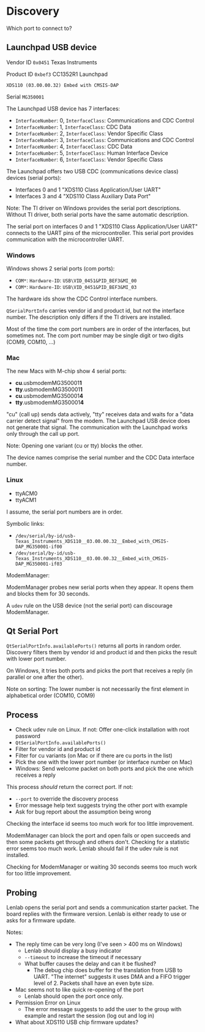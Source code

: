 # Discovery

Which port to connect to?



## Launchpad USB device

Vendor ID `0x0451` Texas Instruments

Product ID `0xbef3` CC1352R1 Launchpad

`XDS110 (03.00.00.32) Embed with CMSIS-DAP`

Serial `MG350001`

The Launchpad USB device has 7 interfaces:

- `InterfaceNumber`: 0, `InterfaceClass`: Communications and CDC Control
- `InterfaceNumber`: 1, `InterfaceClass`: CDC Data
- `InterfaceNumber`: 2, `InterfaceClass`: Vendor Specific Class
- `InterfaceNumber`: 3, `InterfaceClass`: Communications and CDC Control
- `InterfaceNumber`: 4, `InterfaceClass`: CDC Data
- `InterfaceNumber`: 5, `InterfaceClass`: Human Interface Device
- `InterfaceNumber`: 6, `InterfaceClass`: Vendor Specific Class

The Launchpad offers two USB CDC (communications device class) devices (serial ports):

- Interfaces 0 and 1 "XDS110 Class Application/User UART"
- Interfaces 3 and 4 "XDS110 Class Auxiliary Data Port"

Note: The TI driver on Windows provides the serial port descriptions. Without TI driver, both serial ports have the same automatic description.

The serial port on interfaces 0 and 1 "XDS110 Class Application/User UART" connects to the UART pins of the microcontroller. This serial port provides communication with the microcontroller UART.

### Windows

Windows shows 2 serial ports (com ports):

- `COM*`: `Hardware-ID`: `USB\VID_0451&PID_BEF3&MI_00`
- `COM*`: `Hardware-ID`: `USB\VID_0451&PID_BEF3&MI_03`

The hardware ids show the CDC Control interface numbers.

`QSerialPortInfo` carries vendor id and product id, but not the interface number. The description only differs if the TI drivers are installed.

Most of the time the com port numbers are in order of the interfaces, but sometimes not. The com port number may be single digit or two digits (COM9, COM10, ...)

### Mac

The new Macs with M-chip show 4 serial ports:

- **cu**.usbmodemMG350001**1**
- **tty**.usbmodemMG350001**1**
- **cu**.usbmodemMG350001**4**
- **tty**.usbmodemMG350001**4**

"cu" (call up) sends data actively, "tty" receives data and waits for a "data carrier detect signal" from the modem. The Launchpad USB device does not generate that signal. The communication with the Launchpad works only through the call up port.

Note: Opening one variant (cu or tty) blocks the other.

The device names comprise the serial number and the CDC Data interface number.

### Linux

- ttyACM0
- ttyACM1

I assume, the serial port numbers are in order.

Symbolic links:

- `/dev/serial/by-id/usb-Texas_Instruments_XDS110__03.00.00.32__Embed_with_CMSIS-DAP_MG350001-if00`
- `/dev/serial/by-id/usb-Texas_Instruments_XDS110__03.00.00.32__Embed_with_CMSIS-DAP_MG350001-if03`

ModemManager:

ModemManager probes new serial ports when they appear. It opens them and blocks them for 30 seconds.

A `udev` rule on the USB device (not the serial port) can discourage ModemManager.



## Qt Serial Port

`QtSerialPortInfo.availablePorts()` returns all ports in random order. Discovery filters them by vendor id and product id and then picks the result with lower port number.

On Windows, it tries both ports and picks the port that receives a reply (in parallel or one after the other).

Note on sorting: The lower number is not necessarily the first element in alphabetical order (COM10, COM9)



## Process

- Check udev rule on Linux. If not: Offer one-click installation with root password
- `QtSerialPortInfo.availablePorts()`
- Filter for vendor id and product id
- Filter for cu variants (on Mac or if there are cu ports in the list)
- Pick the one with the lower port number (or interface number on Mac)
- Windows: Send welcome packet on both ports and pick the one which receives a reply

This process *should* return the correct port. If not:

- `--port` to override the discovery process
- Error message help text suggests trying the other port with example
- Ask for bug report about the assumption being wrong

Checking the interface id seems too much work for too little improvement.

ModemManager can block the port and open fails or open succeeds and then some packets get through and others don't. Checking for a statistic error seems too much work. Lenlab should fail if the udev rule is not installed.

Checking for ModemManager or waiting 30 seconds seems too much work for too little improvement.



## Probing

Lenlab opens the serial port and sends a communication starter packet. The board replies with the firmware version. Lenlab is either ready to use or asks for a firmware update.

Notes:

- The reply time can be very long (I've seen > 400 ms on Windows)
  - Lenlab should display a busy indicator
  - `--timeout` to increase the timeout if necessary
  - What buffer causes the delay and can it be flushed?
    - The debug chip does buffer for the translation from USB to UART. "The internet" suggests it uses DMA and a FIFO trigger level of 2. Packets shall have an even byte size.
- Mac seems not to like quick re-opening of the port
  - Lenlab should open the port once only.
- Permission Error on Linux
  - The error message suggests to add the user to the group with example and restart the session (log out and log in)
- What about XDS110 USB chip firmware updates?

